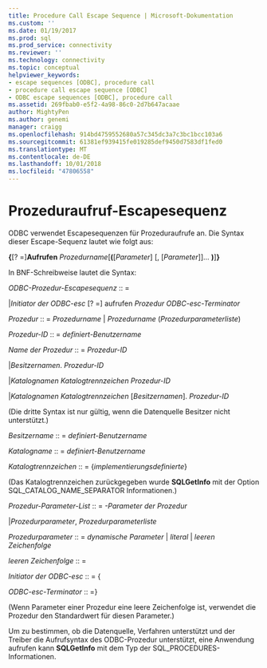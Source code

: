 ```yaml
---
title: Procedure Call Escape Sequence | Microsoft-Dokumentation
ms.custom: ''
ms.date: 01/19/2017
ms.prod: sql
ms.prod_service: connectivity
ms.reviewer: ''
ms.technology: connectivity
ms.topic: conceptual
helpviewer_keywords:
- escape sequences [ODBC], procedure call
- procedure call escape sequence [ODBC]
- ODBC escape sequences [ODBC], procedure call
ms.assetid: 269fbab0-e5f2-4a98-86c0-2d7b647acaae
author: MightyPen
ms.author: genemi
manager: craigg
ms.openlocfilehash: 914bd4759552680a57c345dc3a7c3bc1bcc103a6
ms.sourcegitcommit: 61381ef939415fe019285def9450d7583df1fed0
ms.translationtype: MT
ms.contentlocale: de-DE
ms.lasthandoff: 10/01/2018
ms.locfileid: "47806558"
---
```

# <a name="procedure-call-escape-sequence"></a>Prozeduraufruf-Escapesequenz
ODBC verwendet Escapesequenzen für Prozeduraufrufe an. Die Syntax dieser Escape-Sequenz lautet wie folgt aus:  
  
 **{**[? =]**Aufrufen** *Prozedurname*[**(**[*Parameter*] [, [*Parameter*]]... **)**]**}**  
  
 In BNF-Schreibweise lautet die Syntax:  
  
 *ODBC-Prozedur-Escapesequenz* :: =  
  
 &#124;*Initiator der ODBC-esc* [? =] aufrufen *Prozedur ODBC-esc-Terminator*  
  
 *Prozedur* :: = *Prozedurname* &#124; *Prozedurname* (*Prozedurparameterliste*)  
  
 *Prozedur-ID* :: = *definiert-Benutzername*  
  
 *Name der Prozedur* :: = *Prozedur-ID*  
  
 &#124;*Besitzernamen*. *Prozedur-ID*  
  
 &#124;*Katalognamen Katalogtrennzeichen* *Prozedur-ID*  
  
 &#124;*Katalognamen Katalogtrennzeichen* [*Besitzernamen*]. *Prozedur-ID*  
  
 (Die dritte Syntax ist nur gültig, wenn die Datenquelle Besitzer nicht unterstützt.)  
  
 *Besitzername* :: = *definiert-Benutzername*  
  
 *Katalogname* :: = *definiert-Benutzername*  
  
 *Katalogtrennzeichen* :: = {*implementierungsdefinierte*}  
  
 (Das Katalogtrennzeichen zurückgegeben wurde **SQLGetInfo** mit der Option SQL_CATALOG_NAME_SEPARATOR Informationen.)  
  
 *Prozedur-Parameter-List* :: = *-Parameter der Prozedur*  
  
 &#124;*Prozedurparameter*, *Prozedurparameterliste*  
  
 *Prozedurparameter* :: = *dynamische Parameter* &#124; *literal* &#124; *leeren Zeichenfolge*  
  
 *leeren Zeichenfolge* :: =  
  
 *Initiator der ODBC-esc* :: = {  
  
 *ODBC-esc-Terminator* :: =}  
  
 (Wenn Parameter einer Prozedur eine leere Zeichenfolge ist, verwendet die Prozedur den Standardwert für diesen Parameter.)  
  
 Um zu bestimmen, ob die Datenquelle, Verfahren unterstützt und der Treiber die Aufrufsyntax des ODBC-Prozedur unterstützt, eine Anwendung aufrufen kann **SQLGetInfo** mit dem Typ der SQL_PROCEDURES-Informationen.
